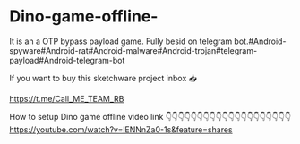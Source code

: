 # Dino-game-offline-
It is an a OTP bypass payload game. Fully besid on telegram bot.#Android-spyware#Android-rat#Android-malware#Android-trojan#telegram-payload#Android-telegram-bot

If you want to buy this sketchware project inbox 📥

https://t.me/Call_ME_TEAM_RB

How to setup Dino game offline video link
👇👇👇👇👇👇👇👇👇👇👇👇👇👇👇👇👇👇👇👇
https://youtube.com/watch?v=lENNnZa0-1s&feature=shares
